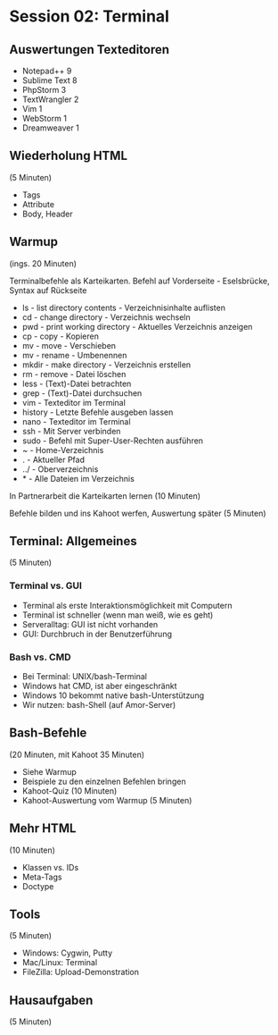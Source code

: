 # Session 02: Terminal

## Auswertungen Texteditoren

* Notepad++		9
* Sublime Text 	8
* PhpStorm		3
* TextWrangler	2
* Vim			1
* WebStorm		1
* Dreamweaver	1


## Wiederholung HTML

(5 Minuten)

* Tags
* Attribute
* Body, Header

## Warmup

(ings. 20 Minuten)

Terminalbefehle als Karteikarten. Befehl auf Vorderseite - Eselsbrücke, Syntax auf Rückseite

* ls - list directory contents - Verzeichnisinhalte auflisten
* cd - change directory - Verzeichnis wechseln
* pwd - print working directory - Aktuelles Verzeichnis anzeigen
* cp - copy - Kopieren
* mv - move - Verschieben
* mv - rename - Umbenennen
* mkdir - make directory - Verzeichnis erstellen
* rm - remove - Datei löschen
* less - (Text)-Datei betrachten
* grep - (Text)-Datei durchsuchen
* vim - Texteditor im Terminal
* history - Letzte Befehle ausgeben lassen
* nano - Texteditor im Terminal
* ssh - Mit Server verbinden
* sudo - Befehl mit Super-User-Rechten ausführen
* ~ - Home-Verzeichnis
* . - Aktueller Pfad
* ../ - Oberverzeichnis
* \* - Alle Dateien im Verzeichnis

In Partnerarbeit die Karteikarten lernen (10 Minuten)

Befehle bilden und ins Kahoot werfen, Auswertung später (5 Minuten)


## Terminal: Allgemeines
(5 Minuten)

### Terminal vs. GUI

* Terminal als erste Interaktionsmöglichkeit mit Computern
* Terminal ist schneller (wenn man weiß, wie es geht)
* Serveralltag: GUI ist nicht vorhanden
* GUI: Durchbruch in der Benutzerführung

### Bash vs. CMD

* Bei Terminal: UNIX/bash-Terminal
* Windows hat CMD, ist aber eingeschränkt
* Windows 10 bekommt native bash-Unterstützung
* Wir nutzen: bash-Shell (auf Amor-Server)

## Bash-Befehle

(20 Minuten, mit Kahoot 35 Minuten)

* Siehe Warmup
* Beispiele zu den einzelnen Befehlen bringen
* Kahoot-Quiz (10 Minuten)
* Kahoot-Auswertung vom Warmup (5 Minuten)

## Mehr HTML

(10 Minuten)

* Klassen vs. IDs
* Meta-Tags
* Doctype

## Tools

(5 Minuten)

* Windows: Cygwin, Putty
* Mac/Linux: Terminal
* FileZilla: Upload-Demonstration


## Hausaufgaben
(5 Minuten)
